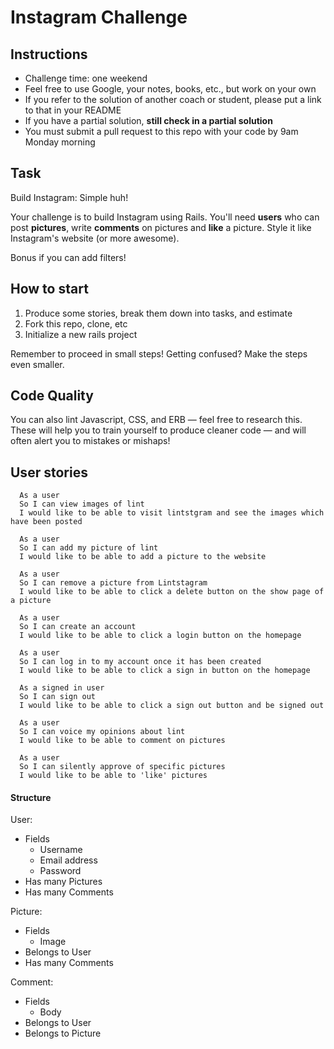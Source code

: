 Instagram Challenge
===================

## Instructions

* Challenge time: one weekend
* Feel free to use Google, your notes, books, etc., but work on your own
* If you refer to the solution of another coach or student, please put a link to that in your README
* If you have a partial solution, **still check in a partial solution**
* You must submit a pull request to this repo with your code by 9am Monday morning

## Task

Build Instagram: Simple huh!

Your challenge is to build Instagram using Rails. You'll need **users** who can post **pictures**, write **comments** on pictures and **like** a picture. Style it like Instagram's website (or more awesome).

Bonus if you can add filters!

## How to start

1. Produce some stories, break them down into tasks, and estimate
2. Fork this repo, clone, etc
3. Initialize a new rails project

Remember to proceed in small steps! Getting confused? Make the steps even smaller.

## Code Quality

You can also lint Javascript, CSS, and ERB — feel free to research this. These
will help you to train yourself to produce cleaner code — and will often alert
you to mistakes or mishaps!

## User stories
```
  As a user
  So I can view images of lint
  I would like to be able to visit lintstgram and see the images which have been posted

  As a user
  So I can add my picture of lint
  I would like to be able to add a picture to the website

  As a user
  So I can remove a picture from Lintstagram
  I would like to be able to click a delete button on the show page of a picture

  As a user
  So I can create an account
  I would like to be able to click a login button on the homepage

  As a user
  So I can log in to my account once it has been created
  I would like to be able to click a sign in button on the homepage

  As a signed in user
  So I can sign out
  I would like to be able to click a sign out button and be signed out

  As a user
  So I can voice my opinions about lint
  I would like to be able to comment on pictures

  As a user
  So I can silently approve of specific pictures
  I would like to be able to 'like' pictures
```

#### Structure
User:
- Fields
  - Username
  - Email address
  - Password
- Has many Pictures
- Has many Comments

Picture:
- Fields
  - Image
- Belongs to User
- Has many Comments

Comment:
- Fields
  - Body
- Belongs to User
- Belongs to Picture
